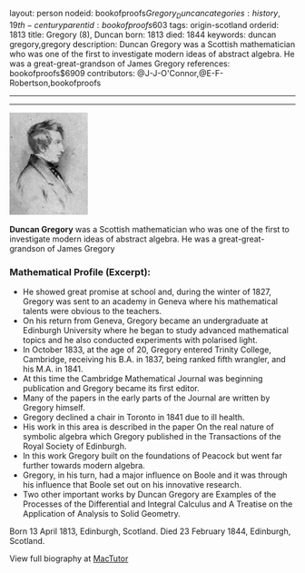 layout: person
nodeid: bookofproofs$Gregory_Duncan
categories: history,19th-century
parentid: bookofproofs$603
tags: origin-scotland
orderid: 1813
title: Gregory (8), Duncan
born: 1813
died: 1844
keywords: duncan gregory,gregory
description: Duncan Gregory was a Scottish mathematician who was one of the first to investigate modern ideas of abstract algebra. He was a great-great-grandson of James Gregory
references: bookofproofs$6909
contributors: @J-J-O'Connor,@E-F-Robertson,bookofproofs

---



---

![Gregory_Duncan.jpg](https://github.com/bookofproofs/bookofproofs.github.io/blob/main/_sources/_assets/images/portraits/Gregory_Duncan.jpg?raw=true)

**Duncan Gregory** was a Scottish mathematician who was one of the first to investigate modern ideas of abstract algebra. He was a great-great-grandson of James Gregory

### Mathematical Profile (Excerpt):
* He showed great promise at school and, during the winter of 1827, Gregory was sent to an academy in Geneva where his mathematical talents were obvious to the teachers.
* On his return from Geneva, Gregory became an undergraduate at Edinburgh University where he began to study advanced mathematical topics and he also conducted experiments with polarised light.
* In October 1833, at the age of 20, Gregory entered Trinity College, Cambridge, receiving his B.A. in 1837, being ranked fifth wrangler, and his M.A. in 1841.
* At this time the Cambridge Mathematical Journal was beginning publication and Gregory became its first editor.
* Many of the papers in the early parts of the Journal are written by Gregory himself.
* Gregory declined a chair in Toronto in 1841 due to ill health.
* His work in this area is described in the paper On the real nature of symbolic algebra which Gregory published in the Transactions of the Royal Society of Edinburgh.
* In this work Gregory built on the foundations of Peacock but went far further towards modern algebra.
* Gregory, in his turn, had a major influence on Boole and it was through his influence that Boole set out on his innovative research.
* Two other important works by Duncan Gregory are Examples of the Processes of the Differential and Integral Calculus and A Treatise on the Application of Analysis to Solid Geometry.

Born 13 April 1813, Edinburgh, Scotland. Died 23 February 1844, Edinburgh, Scotland.

View full biography at [MacTutor](https://mathshistory.st-andrews.ac.uk/Biographies/Gregory_Duncan/)
